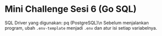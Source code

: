 # Mini Challenge Sesi 6 (Go SQL)
SQL Driver yang digunakan: pq (PostgreSQL)\n
Sebelum menjalankan program, ubah `.env-template` menjadi `.env` dan atur isi setiap variabelnya.